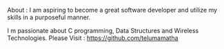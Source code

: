 About :
I am aspiring to become a great software developer and utilize my skills in a purposeful manner.

I m passionate about C programming, Data Structures and Wireless Technologies.
Please Visit :  https://github.com/telumamatha 
